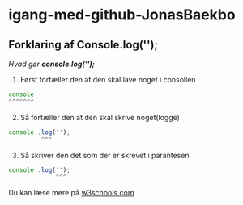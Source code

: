 # igang-med-github-JonasBaekbo

## Forklaring af Console.log('');

_Hvad gør **console.log('');**_

1. Først fortæller den at den skal lave noget i consollen

```javascript 
console
^^^^^^^
```
2. Så fortæller den at den skal skrive noget(logge)
```javascript 
console .log('');
         ^^^
```
3. Så skriver den det som der er skrevet i parantesen
```javascript 
console .log('');
             ^^^
```
Du kan læse mere på [w3schools.com](https://www.w3schools.com/js/js_output.asp)